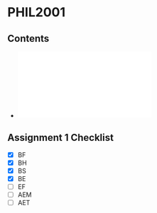 # PHIL2001

## Contents

- ![Course notes](notes.md)

## Assignment 1 Checklist

- [x] BF
- [x] BH
- [x] BS
- [x] BE
- [ ] EF
- [ ] AEM
- [ ] AET
